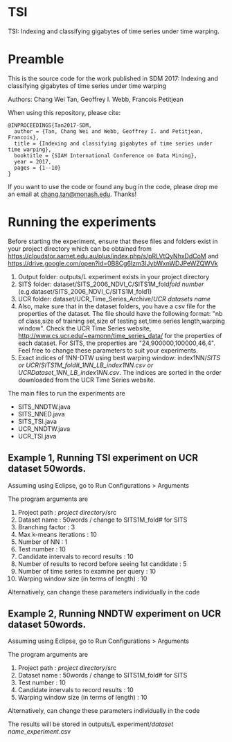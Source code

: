 # TSI
TSI: Indexing and classifying gigabytes of time series under time warping.

# Preamble
This is the source code for the work published in SDM 2017: Indexing and classifying gigabytes of time series under time warping

Authors: Chang Wei Tan, Geoffrey I. Webb, Francois Petitjean

When using this repository, please cite:
```
@INPROCEEDINGS{Tan2017-SDM,
  author = {Tan, Chang Wei and Webb, Geoffrey I. and Petitjean, Francois},
  title = {Indexing and classifying gigabytes of time series under time warping},
  booktitle = {SIAM International Conference on Data Mining},
  year = 2017,
  pages = {1--10}
}
```

If you want to use the code or found any bug in the code, please drop me an email at chang.tan@monash.edu. Thanks!

# Running the experiments
Before starting the experiment, ensure that these files and folders exist in your project directory which can be obtained from https://cloudstor.aarnet.edu.au/plus/index.php/s/pRLVtQyNhxDdCoM and https://drive.google.com/open?id=0B8Cg6Izm3IJybWxnWDJPeWZQWVk 
  1. Output folder: outputs/L experiment exists in your project directory
  2. SITS folder: dataset/SITS_2006_NDVI_C/SITS1M_fold*fold number* (e.g.dataset/SITS_2006_NDVI_C/SITS1M_fold1)
  3. UCR folder: dataset/UCR_Time_Series_Archive/*UCR datasets name*
  4. Also, make sure that in the dataset folders, you have a csv file for the properties of the dataset. The file should have the   following format: "nb of class,size of training set,size of testing set,time series length,warping window". Check the UCR Time Series website, http://www.cs.ucr.edu/~eamonn/time_series_data/ for the properties of each dataset. For SITS, the properties are "24,900000,100000,46,4". Feel free to change these parameters to suit your experiments. 
  5. Exact indices of 1NN-DTW using best warping window: index1NN/*SITS or UCR*/*SITS1M_fold#_1NN_LB_index1NN.csv or UCRDataset_1NN_LB_index1NN.csv*. The indices are sorted in the order downloaded from the UCR Time Series website. 

The main files to run the experiments are
  - SITS_NNDTW.java
  - SITS_NNED.java
  - SITS_TSI.java
  - UCR_NNDTW.java
  - UCR_TSI.java

## Example 1, Running TSI experiment on UCR dataset 50words. 
Assuming using Eclipse, go to Run Configurations > Arguments 

The program arguments are 
  1. Project path                                             : *project directory*/src
  2. Dataset name                                             : 50words / change to SITS1M_fold# for SITS 
  3. Branching factor                                         : 3
  4. Max k-means iterations                                   : 10
  5. Number of NN                                             : 1
  6. Test number                                              : 10
  7. Candidate intervals to record results                    : 10
  8. Number of results to record before seeing 1st candidate  : 5
  9. Number of time series to examine per query               : 10
  10. Warping window size (in terms of length)                : 10

Alternatively, can change these parameters individually in the code

## Example 2, Running NNDTW experiment on UCR dataset 50words. 
Assuming using Eclipse, go to Run Configurations > Arguments 

The program arguments are 
  1. Project path                                             : *project directory*/src
  2. Dataset name                                             : 50words / change to SITS1M_fold# for SITS 
  3. Test number                                              : 10
  4. Candidate intervals to record results                    : 10
  5. Warping window size (in terms of length)                 : 10

Alternatively, can change these parameters individually in the code

The results will be stored in outputs/L experiment/*dataset name*_*experiment*.csv
